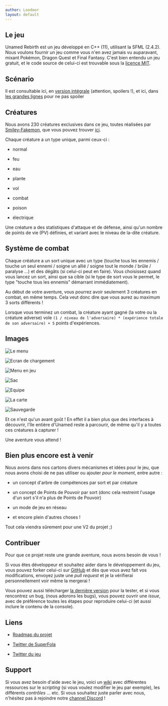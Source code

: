 ```yaml
---
author: Loodoor
layout: default
---
```


## Le jeu

Unamed Rebirth est un jeu développé en C++ (11), utilisant la SFML (2.4.2). 
Nous voulons fournir un jeu comme vous n'en avez jamais vu auparavant, mixant Pokémon, Dragon Quest et Final Fantasy. 
C'est bien entendu un jeu gratuit, et le code source de celui-ci est trouvable sous la [licence MIT](https://github.com/SuperFola/Unamed-Endive/blob/master/LICENSE).

## Scénario

Il est consultable ici, en [version intégrale](https://annuel2.framapad.org/p/r.2f22b9dd7c2e90fba87beb60dc95e73f) (attention, spoilers !), et ici, 
dans [les grandes lignes](https://lien-vers-le-scenario-raccourci) pour ne pas spoiler

## Créatures

Nous avons 230 créatures exclusives dans ce jeu, toutes réalisées par [Smiley-Fakemon](http://smiley-fakemon.deviantart.com/), 
que vous pouvez trouver [ici](https://github.com/SuperFola/Unamed-Endive/tree/master/assets/creatures).

Chaque créature a un type unique, parmi ceux-ci :

* normal

* feu

* eau

* plante

* vol

* combat

* poison

* électrique

Une créature a des statistiques d'attaque et de défense, ainsi qu'un nombre de points de vie (PV) définies, et variant avec le niveau de la-dite créature.

## Système de combat

Chaque créature a un sort unique avec un type (touche tous les ennemis / touche un seul ennemi / soigne un allié / soigne tout le monde / brûle / paralyse ...) 
et des dégâts (si celui-ci peut en faire). Vous choisissez quand vous lancez un sort, ainsi que sa cible (si le type de sort vous le permet, 
le type "touche tous les ennemis" démarrant immédiatement).

Au début de votre aventure, vous pourrez avoir seulement 3 créatures en combat, en même temps. Cela veut donc dire que vous aurez au maximum 3 sorts différents !

Lorsque vous terminez un combat, la créature ayant gagné (la votre ou la créature adverse) vole `(1 / niveau de l'adversaire) * (expérience totale de son adversaire) + 5` points d'expériences.

## Images

![Le menu](images/menu.png)

![Ecran de chargement](images/charge.png)

![Menu en jeu](images/menuig.png)

![Sac](images/sac.png)

![Equipe](images/equipe.png)

![La carte](images/carte.png)

![Sauvegarde](images/save.png)

Et ce n'est qu'un avant goût ! En effet il a bien plus que des interfaces à découvrir, l'île entière d'Unamed reste à parcourir, de même qu'il y a toutes ces créatures à capturer !

Une aventure vous attend !

## Bien plus encore est à venir

Nous avons dans nos cartons divers mécanismes et idées pour le jeu, que nous avons choisi de ne pas utiliser ou ajouter *pour le moment*, entre autre :

- un concept d'arbre de compétences par sort et par créature

- un concept de Points de Pouvoir par sort (donc cela restreint l'usage d'un sort s'il n'a plus de Points de Pouvoir)

- un mode de jeu en réseau

- et encore plein d'autres choses !

Tout cela viendra sûrement pour une V2 du projet ;)

## Contribuer

Pour que ce projet reste une grande aventure, nous avons besoin de vous !

Si vous êtes développeur et souhaitez aider dans le développement du jeu, vous pouvez forker celui-ci sur [GitHub](https://github.com/SuperFola/Unamed-Endive) 
et dès que vous avez fait vos modifications, envoyez juste une *pull request* et je la vérifierai personnellement voir même la mergerai !

Vous pouvez aussi télécharger [la dernière version](https://github.com/SuperFola/Unamed-Endive/releases) pour la tester, et si vous rencontrez un bug, 
(nous adorons les bugs), vous pouvez ouvrir une *issue*, avec de préférence toutes les étapes pour reproduire celui-ci (et aussi inclure le contenu de la console).

## Liens

- [Roadmap du projet](https://trello.com/b/JdzEnDJf/unamed-endive)

- [Twitter de SuperFola](https://twitter.com/SuperFola)

- [Twitter du jeu](https://twitter.com/UnamedRebirth)

## Support

Si vous avez besoin d'aide avec le jeu, voici un [wiki](https://github.com/SuperFola/Unamed-Endive/wiki) avec différentes ressources sur le *scripting* (si vous voulez modifier le jeu par exemple), les différents *contrôles* ... etc.
Si vous souhaitez juste parler avec nous, n'hésitez pas à rejoindre notre [channel Discord](https://discord.gg/AWSWvgU) !










